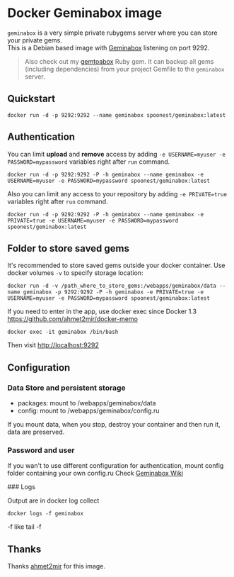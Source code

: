 Docker Geminabox image
=================

`geminabox` is a very simple private rubygems server where you can store your private gems.  
This is a Debian based image with [Geminabox](https://github.com/geminabox/geminabox) listening on port 9292. 

> Also check out my [gemtoabox](https://github.com/yuri-karpovich/gemtoabox) Ruby gem. 
It can backup all gems (including dependencies) from your project Gemfile to the `geminabox` server.

Quickstart
----------
	
	docker run -d -p 9292:9292 --name geminabox spoonest/geminabox:latest
	
Authentication
--------------

You can limit **upload** and **remove** access by adding `-e USERNAME=myuser -e PASSWORD=mypassword` variables right after `run` command. 

	docker run -d -p 9292:9292 -P -h geminabox --name geminabox -e USERNAME=myuser -e PASSWORD=mypassword spoonest/geminabox:latest

Also you can limit any access to your repository by adding `-e PRIVATE=true` variables right after `run` command.

	docker run -d -p 9292:9292 -P -h geminabox --name geminabox -e PRIVATE=true -e USERNAME=myuser -e PASSWORD=mypassword spoonest/geminabox:latest

Folder to store saved gems
--------------------------

It's recommended to store saved gems outside your docker container. Use docker volumes `-v` to specify storage location: 

	docker run -d -v /path_where_to_store_gems:/webapps/geminabox/data --name geminabox -p 9292:9292 -P -h geminabox -e PRIVATE=true -e USERNAME=myuser -e PASSWORD=mypassword spoonest/geminabox:latest

If you need to enter in the app, use docker exec since Docker 1.3 https://github.com/ahmet2mir/docker-memo

    docker exec -it geminabox /bin/bash

Then visit [http://localhost:9292](http://localhost:9292)

Configuration
-------------

### Data Store and persistent storage

* packages: mount to /webapps/geminabox/data
* config: mount to /webapps/geminabox/config.ru

If you mount data, when you stop, destroy your container and then run it, data are preserved.

### Password and user

If you wan't to use different configuration for authentication, mount config folder containing your own config.ru
Check [Geminabox Wiki](https://github.com/geminabox/geminabox/wiki/Http-Basic-Auth)

### Logs

Output are in docker log collect 
	
	docker logs -f geminabox

-f like tail -f

Thanks
------
Thanks [ahmet2mir](https://github.com/ahmet2mir) for this image.


